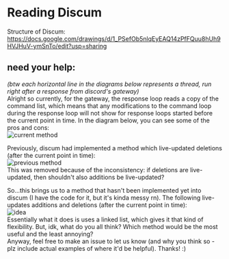 # Reading Discum
Structure of Discum: https://docs.google.com/drawings/d/1_PSefOb5nlqEyEAQ14zPfFQuu8hUh9HVJHuV-ymSnTo/edit?usp=sharing

## need your help:
_(btw each horizontal line in the diagrams below represents a thread, run right after a response from discord's gateway)_          
Alright so currently, for the gateway, the response loop reads a copy of the command list, which means that any modifications to the command loop during the response loop will not show for response loops started before the current point in time. In the diagram below, you can see some of the pros and cons:          
![current method](https://github.com/Merubokkusu/Discord-S.C.U.M/blob/master/docs/tempReadingImages/first.png)           

Previously, discum had implemented a method which live-updated deletions (after the current point in time):            
![previous method](https://github.com/Merubokkusu/Discord-S.C.U.M/blob/master/docs/tempReadingImages/previous.png)           
This was removed because of the inconsistency: if deletions are live-updated, then shouldn't also additions be live-updated?            
            
So...this brings us to a method that hasn't been implemented yet into discum (I have the code for it, but it's kinda messy rn). The following live-updates additions and deletions (after the current point in time):            
![idea](https://github.com/Merubokkusu/Discord-S.C.U.M/blob/master/docs/tempReadingImages/idea.png)            
Essentially what it does is uses a linked list, which gives it that kind of flexibility. But, idk, what do you all think? Which method would be the most useful and the least annoying?             
Anyway, feel free to make an issue to let us know (and why you think so - plz include actual examples of where it'd be helpful). Thanks! :)            
